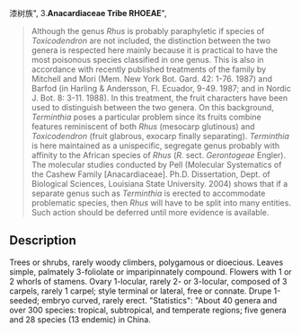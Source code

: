 漆树族",
3.**Anacardiaceae Tribe RHOEAE**",

> Although the genus *Rhus* is probably paraphyletic if species of *Toxicodendron* are not included, the distinction between the two genera is respected here mainly because it is practical to have the most poisonous species classified in one genus. This is also in accordance with recently published treatments of the family by Mitchell and Mori (Mem. New York Bot. Gard. 42: 1-76. 1987) and Barfod (in Harling &amp; Andersson, Fl. Ecuador, 9-49. 1987; and in Nordic J. Bot. 8: 3-11. 1988). In this treatment, the fruit characters have been used to distinguish between the two genera. On this background, *Terminthia* poses a particular problem since its fruits combine features reminiscent of both *Rhus* (mesocarp glutinous) and *Toxicodendron* (fruit glabrous, exocarp finally separating). *Terminthia* is here maintained as a unispecific, segregate genus probably with affinity to the African species of *Rhus* (*R.* sect. *Gerontogeae* Engler). The molecular studies conducted by Pell (Molecular Systematics of the Cashew Family [Anacardiaceae]. Ph.D. Dissertation, Dept. of Biological Sciences, Louisiana State University. 2004) shows that if a separate genus such as *Terminthia* is erected to accommodate problematic species, then *Rhus* will have to be split into many entities. Such action should be deferred until more evidence is available.

## Description
Trees or shrubs, rarely woody climbers, polygamous or dioecious. Leaves simple, palmately 3-foliolate or imparipinnately compound. Flowers with 1 or 2 whorls of stamens. Ovary 1-locular, rarely 2- or 3-locular, composed of 3 carpels, rarely 1 carpel; style terminal or lateral, free or connate. Drupe 1-seeded; embryo curved, rarely erect.
  "Statistics": "About 40 genera and over 300 species: tropical, subtropical, and temperate regions; five genera and 28 species (13 endemic) in China.
